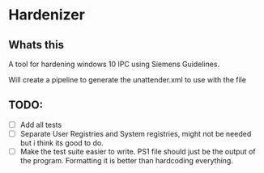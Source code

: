 # Hardenizer

## Whats this

A tool for hardening windows 10 IPC using Siemens Guidelines.

Will create a pipeline to generate the unattender.xml to use with the file

## TODO:
- [ ] Add all tests
- [ ] Separate User Registries and System registries, might not be needed but i think its good to do.
- [ ] Make the test suite easier to write. PS1 file should just be the output of the program. Formatting it is better than hardcoding everything. 
